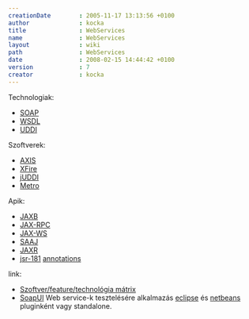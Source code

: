```yaml
---
creationDate        : 2005-11-17 13:13:56 +0100 
author              : kocka 
title               : WebServices 
name                : WebServices 
layout              : wiki 
path                : WebServices 
date                : 2008-02-15 14:44:42 +0100 
version             : 7 
creator             : kocka 
---
```

Technologiak:

*   [SOAP](SOAP.html)
*   [WSDL](WSDL.html)
*   [UDDI](UDDI.html)

Szoftverek:

*   [AXIS](axis.html)
*   [XFire](xfire.html)
*   [jUDDI](Missing.html)
*   [Metro](metro.html)

Apik:

*   [JAXB](jaxb.html)
*   [JAX-RPC](JAX-RPC.html)
*   [JAX-WS](JAX-WS.html) 
*   [SAAJ](SAAJ.html)
*   [JAXR](JAXR.html)
*   [jsr-181](jsr-181.html) [annotations](annotations.html)


link:

*   [Szoftver/feature/technológia mátrix](http://wiki.apache.org/ws/StackComparison)
*   [SoapUI](http://www.soapui.org/) Web service-k tesztelésére alkalmazás [eclipse](Eclipse.html) és [netbeans](Netbeans.html) pluginként vagy standalone.


